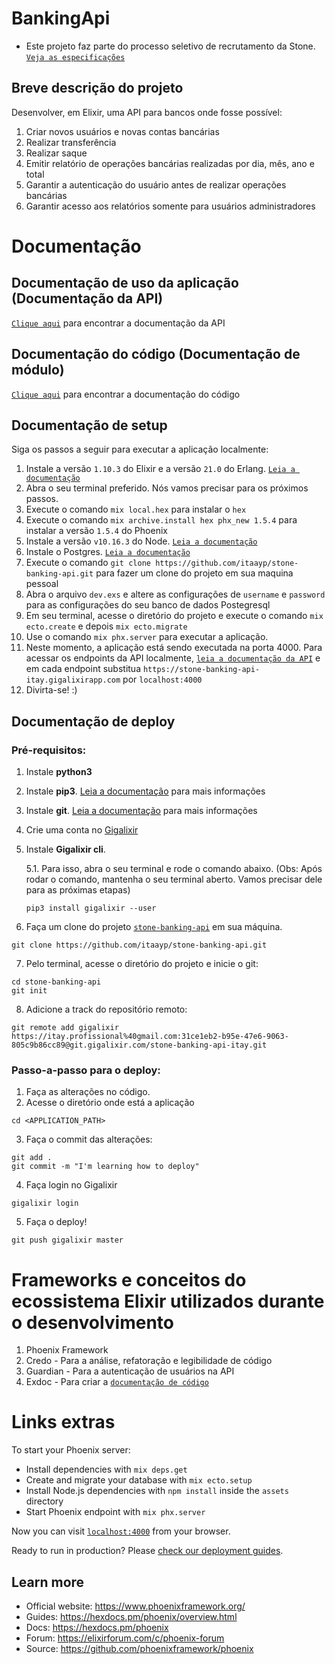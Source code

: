 # BankingApi
* Este projeto faz parte do processo seletivo de recrutamento da Stone. [`Veja as especificações`](https://gist.github.com/Isabelarrodrigues/15e62f07eebf4e076b93897a64d9c674)

## Breve descrição do projeto

Desenvolver, em Elixir, uma API para bancos onde fosse possível:
 1. Criar novos usuários e novas contas bancárias
 2. Realizar transferência
 3. Realizar saque
 4. Emitir relatório de operações bancárias realizadas por dia, mês, ano e total
 5. Garantir a autenticação do usuário antes de realizar operações bancárias
 6. Garantir acesso aos relatórios somente para usuários administradores

# Documentação
## Documentação de uso da aplicação (Documentação da API)
[`Clique aqui`](https://documenter.getpostman.com/view/3587450/TVCfW8eJ) para encontrar a documentação da API

## Documentação do código (Documentação de módulo)

[`Clique aqui`](https://banking-api-documentation.herokuapp.com/) para encontrar a documentação do código

## Documentação de setup
Siga os passos a seguir para executar a aplicação localmente:
 1. Instale a versão `1.10.3` do Elixir e a versão `21.0` do Erlang. [`Leia a documentação`](https://elixir-lang.org/install.html)
 2. Abra o seu terminal preferido. Nós vamos precisar para os próximos passos.
 3. Execute o comando `mix local.hex` para instalar o `hex`
 4. Execute o comando `mix archive.install hex phx_new 1.5.4` para instalar a versão `1.5.4` do Phoenix
 5. Instale a versão `v10.16.3` do Node. [`Leia a documentação`](https://nodejs.org/en/download/)
 6. Instale o Postgres. [`Leia a documentação`](https://wiki.postgresql.org/wiki/Detailed_installation_guides)
 7. Execute o comando `git clone https://github.com/itaayp/stone-banking-api.git` para fazer um clone do projeto em sua maquina pessoal
 8. Abra o arquivo `dev.exs` e altere as configurações de `username` e `password` para as configurações do seu banco de dados Postegresql
 9. Em seu terminal, acesse o diretório do projeto e execute o comando `mix ecto.create` e depois `mix ecto.migrate`
 10. Use o comando `mix phx.server` para executar a aplicação.
 11. Neste momento, a aplicação está sendo executada na porta 4000. Para acessar os endpoints da API localmente, [`leia a documentação da API`](https://documenter.getpostman.com/view/3587450/TVCfW8eJ) e em cada endpoint substitua `https://stone-banking-api-itay.gigalixirapp.com` por `localhost:4000`
 12. Divirta-se! :)

## Documentação de deploy
### Pré-requisitos:
 1. Instale **python3**
 2. Instale **pip3**. [Leia a documentação](https://packaging.python.org/tutorials/installing-packages/) para mais informações
 3. Instale **git**. [Leia a documentação](https://git-scm.com/book/en/v2/Getting-Started-Installing-Git) para mais informações
 4. Crie uma conta no [Gigalixir](https://www.gigalixir.com/)
 5. Instale **Gigalixir cli**.
   
    5.1. Para isso, abra o seu terminal e rode o comando abaixo. (Obs: Após rodar o comando, mantenha o seu terminal aberto. Vamos precisar dele para as próximas etapas)
    ```
    pip3 install gigalixir --user
    ``` 
 6. Faça um clone do projeto [`stone-banking-api`](https://github.com/itaayp/stone-banking-api) em sua máquina.
  ```
  git clone https://github.com/itaayp/stone-banking-api.git
  ```
 7. Pelo terminal, acesse o diretório do projeto e inicie o git: 
  ```
  cd stone-banking-api
  git init
  ```
 8. Adicione a track do repositório remoto:
  ```
  git remote add gigalixir https://itay.profissional%40gmail.com:31ce1eb2-b95e-47e6-9063-805c9b86cc89@git.gigalixir.com/stone-banking-api-itay.git
  ```
 

### Passo-a-passo para o deploy:
 1. Faça as alterações no código.
 2. Acesse o diretório onde está a aplicação 
 ```
 cd <APPLICATION_PATH>
 ```
 3. Faça o commit das alterações:
 ```
 git add .
 git commit -m "I'm learning how to deploy"
 ```
 4. Faça login no Gigalixir
 ```
 gigalixir login
 ```
 5. Faça o deploy!
 ```
 git push gigalixir master
 ```


# Frameworks e conceitos do ecossistema Elixir utilizados durante o desenvolvimento
 1. Phoenix Framework
 2. Credo - Para a análise, refatoração e legibilidade de código
 3. Guardian - Para a autenticação de usuários na API
 4. Exdoc - Para criar a [`documentação de código`](https://banking-api-documentation.herokuapp.com/)


# Links extras


To start your Phoenix server:

  * Install dependencies with `mix deps.get`
  * Create and migrate your database with `mix ecto.setup`
  * Install Node.js dependencies with `npm install` inside the `assets` directory
  * Start Phoenix endpoint with `mix phx.server`

Now you can visit [`localhost:4000`](http://localhost:4000) from your browser.

Ready to run in production? Please [check our deployment guides](https://hexdocs.pm/phoenix/deployment.html).

## Learn more

  * Official website: https://www.phoenixframework.org/
  * Guides: https://hexdocs.pm/phoenix/overview.html
  * Docs: https://hexdocs.pm/phoenix
  * Forum: https://elixirforum.com/c/phoenix-forum
  * Source: https://github.com/phoenixframework/phoenix
